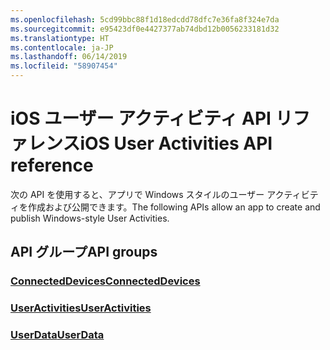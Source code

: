 ```yaml
---
ms.openlocfilehash: 5cd99bbc88f1d18edcdd78dfc7e36fa8f324e7da
ms.sourcegitcommit: e95423df0e4427377ab74dbd12b0056233181d32
ms.translationtype: HT
ms.contentlocale: ja-JP
ms.lasthandoff: 06/14/2019
ms.locfileid: "58907454"
---
```

# <a name="ios-user-activities-api-reference"></a><span data-ttu-id="e28ba-101">iOS ユーザー アクティビティ API リファレンス</span><span class="sxs-lookup"><span data-stu-id="e28ba-101">iOS User Activities API reference</span></span>

<span data-ttu-id="e28ba-102">次の API を使用すると、アプリで Windows スタイルのユーザー アクティビティを作成および公開できます。</span><span class="sxs-lookup"><span data-stu-id="e28ba-102">The following APIs allow an app to create and publish Windows-style User Activities.</span></span>

## <a name="api-groups"></a><span data-ttu-id="e28ba-103">API グループ</span><span class="sxs-lookup"><span data-stu-id="e28ba-103">API groups</span></span>

### <a name="connecteddevicesobjectivec-apiconnecteddevicesindexmd"></a>[<span data-ttu-id="e28ba-104">ConnectedDevices</span><span class="sxs-lookup"><span data-stu-id="e28ba-104">ConnectedDevices</span></span>](../objectivec-api/connecteddevices/index.md)
### <a name="useractivitiesobjectivec-apiuserdatauseractivitiesindexmd"></a>[<span data-ttu-id="e28ba-105">UserActivities</span><span class="sxs-lookup"><span data-stu-id="e28ba-105">UserActivities</span></span>](../objectivec-api/userdata.useractivities/index.md)
### <a name="userdataobjectivec-apiuserdataindexmd"></a>[<span data-ttu-id="e28ba-106">UserData</span><span class="sxs-lookup"><span data-stu-id="e28ba-106">UserData</span></span>](../objectivec-api/userdata/index.md)